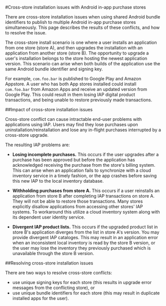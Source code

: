 #Cross-store installation issues with Android in-app purchase stores

There are cross-store installation issues when using shared Android bundle identifiers to publish to multiple Android in-app purchase stores simultaneously. This page describes the results of these conflicts, and how to resolve the issue.

The cross-store install scenario is one where a user installs an application from one store (store A), and then upgrades the installation with an application from another store (store B). The opportunity to upgrade a user's installation belongs to the store hosting the newest application version. This scenario can arise when both builds of the application use the same Android bundle identifier and signing key.

For example, `com.foo.bar` is published to Google Play and Amazon Appstore. A user who has both App stores installed could install `com.foo.bar` from Amazon Apps and receive an updated version from Google Play. This could result in them losing IAP digital product transactions, and being unable to restore previously made transactions. 

##Impact of cross-store installation issues

Cross-store conflict can cause intractable end-user problems with applications using IAP. Users may find they lose purchases upon uninstallation/reinstallation and lose any in-flight purchases interrupted by a cross-store upgrade.

The resulting IAP problems are:

* **Losing incomplete purchases.** This occurs if the user upgrades after a purchase has been approved but before the application has acknowledged receiving the purchase from the store's billing system. This can arise when an application fails to synchronize with a cloud inventory service in a timely fashion, or the app crashes before saving this new IAP to the local inventory database.

* **Withholding purchases from store A.** This occurs if a user reinstalls an application from store B after completing IAP transactions on store A. They will not be able to restore those transactions. Many stores explicitly disallow applications from accessing other stores' IAP systems. To workaround this utilize a cloud inventory system along with its dependent user identity service.

* **Divergent IAP product lists.** This occurs if the upgraded product list in store B's application diverges from the list in store A's version. You may provide divergent IAP cataloges. This may result in an application error when an inconsistent local inventory is read by the store B version, or the user may lose the inventory they previously purchased which is unavailable through the store B version.

##Resolving cross-store installation issues

There are two ways to resolve cross-store conflicts:

* use unique signing keys for each store (this results in upgrade error messages from the conflicting store), or
* use unique bundle identifiers for each store (this may result in duplicate installed apps for the user).


